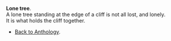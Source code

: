 **Lone tree**.  
A lone tree standing at the edge of a cliff is not all lost, and lonely.  
It is what holds the cliff together.  

- <a href="https://kushalsamant.github.io/anthology.html">Back to Anthology</a>.  